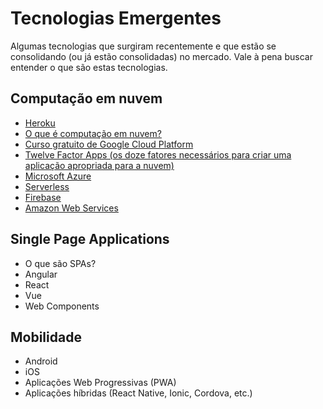 # Tecnologias Emergentes

Algumas tecnologias que surgiram recentemente e que estão se consolidando (ou já estão consolidadas) no mercado. Vale à pena buscar entender
o que são estas tecnologias.

## Computação em nuvem

- [Heroku](https://www.heroku.com)
- [O que é computação em nuvem?](https://aws.amazon.com/pt/what-is-cloud-computing/)
- [Curso gratuito de Google Cloud Platform](https://google.qwiklabs.com/home)
- [Twelve Factor Apps (os doze fatores necessários para criar uma aplicação apropriada para a nuvem)](https://12factor.net/)
- [Microsoft Azure](https://azure.microsoft.com/en-us/)
- [Serverless](https://dev.to/paulswail/the-differing-definitions-of-serverless-2h3k)
- [Firebase](https://firebase.google.com/)
- [Amazon Web Services](https://aws.amazon.com/)

## Single Page Applications

- O que são SPAs?
- Angular
- React
- Vue
- Web Components

## Mobilidade

- Android
- iOS
- Aplicações Web Progressivas (PWA)
- Aplicações híbridas (React Native, Ionic, Cordova, etc.)
